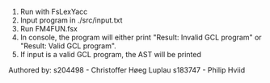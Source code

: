 1. Run with FsLexYacc
2. Input program in ./src/input.txt
3. Run FM4FUN.fsx
4. In console, the program will either print "Result: Invalid GCL program" or "Result: Valid GCL program".
5. If input is a valid GCL program, the AST will be printed

Authored by:
s204498 - Christoffer Høeg Luplau
s183747 - Philip Hviid
